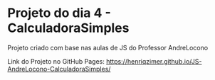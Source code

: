 # Projeto do dia 4 - CalculadoraSimples
Projeto criado com base nas aulas de JS do Professor AndreLocono

Link do Projeto no GitHub Pages: https://henriqzimer.github.io/JS-AndreLocono-CalculadoraSimples/
